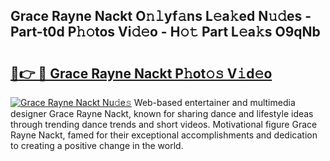 ## Grace Rayne Nackt O𝚗𝚕yf𝚊ns L𝚎a𝚔ed N𝚞𝚍es - Part-t0d P𝚑𝚘tos Vi𝚍𝚎o - H𝚘𝚝 Part L𝚎a𝚔s O9qNb

# <h2><a href="http://kf1kx3.oniu.top/?m=Grace+Rayne+Nackt">🔗👉 🔴 Grace Rayne Nackt P𝚑ot𝚘𝚜 V𝚒d𝚎o</a></h2>

[![Grace Rayne Nackt Nu𝚍e𝚜](https://i.imgur.com/0qMVB7G.gif)](http://kf1kx3.oniu.top/?m=Grace+Rayne+Nackt)
Web-based entertainer and multimedia designer Grace Rayne Nackt, known for sharing dance and lifestyle ideas through trending dance trends and short videos. Motivational figure Grace Rayne Nackt, famed for their exceptional accomplishments and dedication to creating a positive change in the world.  
